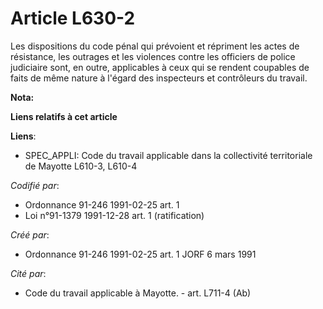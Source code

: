 # Article L630-2

Les dispositions du code pénal qui prévoient et répriment les actes de résistance, les outrages et les violences contre les
officiers de police judiciaire sont, en outre, applicables à ceux qui se rendent coupables de faits de même nature à l'égard
des inspecteurs et contrôleurs du travail.

**Nota:**



**Liens relatifs à cet article**

**Liens**:

  - SPEC_APPLI: Code du travail applicable dans la collectivité territoriale de Mayotte L610-3, L610-4

_Codifié par_:

  - Ordonnance 91-246 1991-02-25 art. 1
  - Loi n°91-1379 1991-12-28 art. 1 (ratification)

_Créé par_:

  - Ordonnance 91-246 1991-02-25 art. 1 JORF 6 mars 1991

_Cité par_:

  - Code du travail applicable à Mayotte. - art. L711-4 (Ab)

